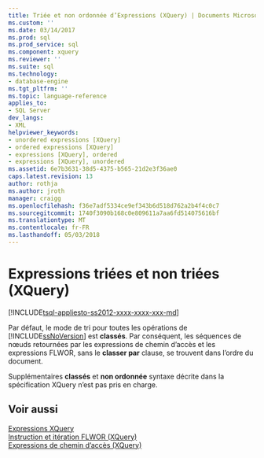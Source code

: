 ```yaml
---
title: Triée et non ordonnée d’Expressions (XQuery) | Documents Microsoft
ms.custom: ''
ms.date: 03/14/2017
ms.prod: sql
ms.prod_service: sql
ms.component: xquery
ms.reviewer: ''
ms.suite: sql
ms.technology:
- database-engine
ms.tgt_pltfrm: ''
ms.topic: language-reference
applies_to:
- SQL Server
dev_langs:
- XML
helpviewer_keywords:
- unordered expressions [XQuery]
- ordered expressions [XQuery]
- expressions [XQuery], ordered
- expressions [XQuery], unordered
ms.assetid: 6e7b3631-38d5-4375-b565-21d2e3f36ae0
caps.latest.revision: 13
author: rothja
ms.author: jroth
manager: craigg
ms.openlocfilehash: f36e7adf5334ce9ef343b6d518d762a2b4f4c0c7
ms.sourcegitcommit: 1740f3090b168c0e809611a7aa6fd514075616bf
ms.translationtype: MT
ms.contentlocale: fr-FR
ms.lasthandoff: 05/03/2018
---
```

# <a name="ordered-and-unordered-expressions-xquery"></a>Expressions triées et non triées (XQuery)
[!INCLUDE[tsql-appliesto-ss2012-xxxx-xxxx-xxx-md](../includes/tsql-appliesto-ss2012-xxxx-xxxx-xxx-md.md)]

  Par défaut, le mode de tri pour toutes les opérations de [!INCLUDE[ssNoVersion](../includes/ssnoversion-md.md)] est **classés**. Par conséquent, les séquences de nœuds retournées par les expressions de chemin d’accès et les expressions FLWOR, sans le **classer par** clause, se trouvent dans l’ordre du document.  
  
 Supplémentaires **classés** et **non ordonnée** syntaxe décrite dans la spécification XQuery n’est pas pris en charge.  
  
## <a name="see-also"></a>Voir aussi  
 [Expressions XQuery](../xquery/xquery-expressions.md)   
 [Instruction et itération FLWOR &#40;XQuery&#41;](../xquery/flwor-statement-and-iteration-xquery.md)   
 [Expressions de chemin d’accès &#40;XQuery&#41;](../xquery/path-expressions-xquery.md)  
  
  
